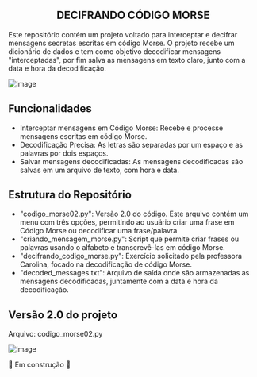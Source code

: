 <h2 align="center">DECIFRANDO CÓDIGO MORSE</h2>

<p>Este repositório contém um projeto voltado para interceptar e decifrar mensagens secretas escritas em código Morse. O projeto recebe um dicionário de dados e tem como objetivo decodificar mensagens "interceptadas", por fim salva as mensagens em texto claro, junto com a data e hora da decodificação.</p>

![image](https://github.com/user-attachments/assets/6908b7f8-a290-4856-bbcc-9fdecfd9bc29)

## Funcionalidades
- Interceptar mensagens em Código Morse: Recebe e processe mensagens escritas em código Morse.
- Decodificação Precisa: As letras são separadas por um espaço e as palavras por dois espaços.  
- Salvar mensagens decodificadas: As mensagens decodificadas são salvas em um arquivo de texto, com hora e data.

## Estrutura do Repositório
- "codigo_morse02.py": Versão 2.0 do código. Este arquivo contém um menu com três opções, permitindo ao usuário criar uma frase em Código Morse ou decodificar uma frase/palavra 
- "criando_mensagem_morse.py": Script que permite criar frases ou palavras usando o alfabeto e transcrevê-las em código Morse.
- "decifrando_codigo_morse.py": Exercício solicitado pela professora Carolina, focado na decodificação de código Morse.
- "decoded_messages.txt": Arquivo de saída onde são armazenadas as mensagens decodificadas, juntamente com a data e hora da decodificação.

## Versão 2.0 do projeto 
<p>Arquivo: codigo_morse02.py</p>

![image](https://github.com/user-attachments/assets/54836570-0c55-43fd-b359-8618e6604927)

<p>🚧 Em construção 🚧</p> 
